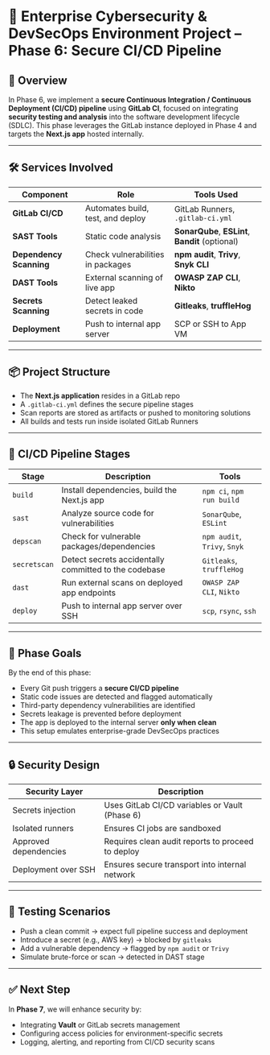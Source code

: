 # 🔐 Enterprise Cybersecurity & DevSecOps Environment Project – Phase 6: Secure CI/CD Pipeline

## 🧩 Overview

In Phase 6, we implement a **secure Continuous Integration / Continuous Deployment (CI/CD) pipeline** using **GitLab CI**, focused on integrating **security testing and analysis** into the software development lifecycle (SDLC). This phase leverages the GitLab instance deployed in Phase 4 and targets the **Next.js app** hosted internally.

---

## 🛠️ Services Involved

| Component         | Role                                | Tools Used                          |
|------------------|--------------------------------------|-------------------------------------|
| **GitLab CI/CD** | Automates build, test, and deploy    | GitLab Runners, `.gitlab-ci.yml`    |
| **SAST Tools**   | Static code analysis                 | **SonarQube**, **ESLint**, **Bandit** (optional) |
| **Dependency Scanning** | Check vulnerabilities in packages | **npm audit**, **Trivy**, **Snyk CLI**           |
| **DAST Tools**   | External scanning of live app        | **OWASP ZAP CLI**, **Nikto**        |
| **Secrets Scanning** | Detect leaked secrets in code     | **Gitleaks**, **truffleHog**        |
| **Deployment**   | Push to internal app server          | SCP or SSH to App VM                |

---

## 📦 Project Structure

- The **Next.js application** resides in a GitLab repo
- A `.gitlab-ci.yml` defines the secure pipeline stages
- Scan reports are stored as artifacts or pushed to monitoring solutions
- All builds and tests run inside isolated GitLab Runners

---

## 🔐 CI/CD Pipeline Stages

| Stage         | Description                                              | Tools                     |
|---------------|----------------------------------------------------------|---------------------------|
| `build`       | Install dependencies, build the Next.js app              | `npm ci`, `npm run build` |
| `sast`        | Analyze source code for vulnerabilities                  | `SonarQube`, `ESLint`     |
| `depscan`     | Check for vulnerable packages/dependencies               | `npm audit`, `Trivy`, `Snyk` |
| `secretscan`  | Detect secrets accidentally committed to the codebase    | `Gitleaks`, `truffleHog`  |
| `dast`        | Run external scans on deployed app endpoints             | `OWASP ZAP CLI`, `Nikto`  |
| `deploy`      | Push to internal app server over SSH                     | `scp`, `rsync`, `ssh`     |

---

## 🎯 Phase Goals

By the end of this phase:

- Every Git push triggers a **secure CI/CD pipeline**
- Static code issues are detected and flagged automatically
- Third-party dependency vulnerabilities are identified
- Secrets leakage is prevented before deployment
- The app is deployed to the internal server **only when clean**
- This setup emulates enterprise-grade DevSecOps practices

---

## 🔒 Security Design

| Security Layer         | Description                                          |
|------------------------|------------------------------------------------------|
| Secrets injection      | Uses GitLab CI/CD variables or Vault (Phase 6)       |
| Isolated runners       | Ensures CI jobs are sandboxed                        |
| Approved dependencies  | Requires clean audit reports to proceed to deploy    |
| Deployment over SSH    | Ensures secure transport into internal network       |

---

## 🧪 Testing Scenarios

- Push a clean commit → expect full pipeline success and deployment
- Introduce a secret (e.g., AWS key) → blocked by `gitleaks`
- Add a vulnerable dependency → flagged by `npm audit` or `Trivy`
- Simulate brute-force or scan → detected in DAST stage

---

## ✅ Next Step

In **Phase 7**, we will enhance security by:
- Integrating **Vault** or GitLab secrets management
- Configuring access policies for environment-specific secrets
- Logging, alerting, and reporting from CI/CD security scans

